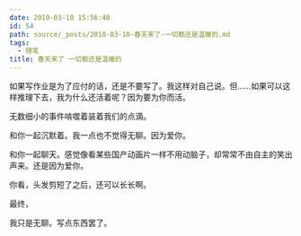 ```yaml
---
date: 2010-03-10 15:56:48
id: 54
path: source/_posts/2010-03-10-春天来了-一切都还是温暖的.md
tags:
  - 随笔
title: 春天来了 一切都还是温暖的
---
```


如果写作业是为了应付的话，还是不要写了。我这样对自己说。但……如果可以这样推理下去，我为什么还活着呢？因为要为你而活。

无数细小的事件啃噬着装着我们的点滴。

和你一起沉默着。我一点也不觉得无聊。因为爱你。

和你一起聊天。感觉像看某些国产动画片一样不用动脑子，却常常不由自主的笑出声来。还是因为爱你。

你看，头发剪短了之后，还可以长长啊。

最终，

我只是无聊。写点东西罢了。